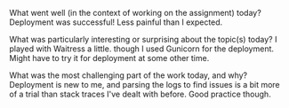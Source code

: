 What went well (in the context of working on the assignment) today?
    Deployment was successful! Less painful than I expected.

What was particularly interesting or surprising about the topic(s) today?
    I played with Waitress a little. though I used Gunicorn for the deployment.
    Might have to try it for deployment at some other time.

What was the most challenging part of the work today, and why?
    Deployment is new to me, and parsing the logs to find issues is a bit
    more of a trial than stack traces I've dealt with before.
    Good practice though.
